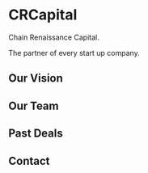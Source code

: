 # CRCapital
Chain Renaissance Capital.

The partner of every start up company.
## Our Vision
## Our Team
## Past Deals
## Contact
